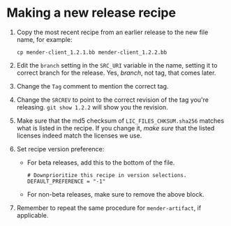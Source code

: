 # Making a new release recipe

1. Copy the most recent recipe from an earlier release to the new file name, for
   example:

   ```
   cp mender-client_1.2.1.bb mender-client_1.2.2.bb
   ```

2. Edit the `branch` setting in the `SRC_URI` variable in the name, setting it
   to correct branch for the release. Yes, *branch*, not tag, that comes later.

3. Change the `Tag` comment to mention the correct tag.

4. Change the `SRCREV` to point to the correct revision of the tag you're
   releasing. `git show 1.2.2` will show you the revision.

5. Make sure that the md5 checksum of `LIC_FILES_CHKSUM.sha256` matches what is
   listed in the recipe. If you change it, *make sure* that the listed licenses
   indeed match the licenses we use.

6. Set recipe version preference:

   * For beta releases, add this to the bottom of the file.

     ```
     # Downprioritize this recipe in version selections.
     DEFAULT_PREFERENCE = "-1"
     ```

   * For non-beta releases, make sure to remove the above block.

7. Remember to repeat the same procedure for `mender-artifact`, if applicable.
